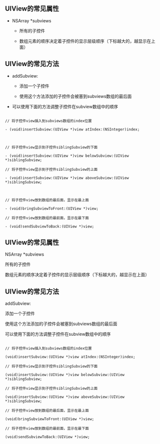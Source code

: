 ## UIView的常见属性

* NSArray \*subviews

  * 所有的子控件

  * 数组元素的顺序决定着子控件的显示层级顺序（下标越大的，越显示在上面）



## UIView的常见方法

* addSubview:

  * 添加一个子控件

  * 使用这个方法添加的子控件会被塞到subviews数组的最后面


* 可以使用下面的方法调整子控件在subview数组中的顺序


```objc

// 将子控件view插入到subviews数组的index位置

- (void)insertSubview:(UIView *)view atIndex:(NSInteger)index;



// 将子控件view显示到子控件siblingSubview的下面

- (void)insertSubview:(UIView *)view belowSubview:(UIView *)siblingSubview;

// 将子控件view显示到子控件siblingSubview的上面

- (void)insertSubview:(UIView *)view aboveSubview:(UIView *)siblingSubview;



// 将子控件view放到数组的最后面，显示在最上面

- (void)bringSubviewToFront:(UIView *)view;

// 将子控件view放到数组的最前面，显示在最下面

- (void)sendSubviewToBack:(UIView *)view;

```

## UIView的常见属性

NSArray *subviews

所有的子控件

数组元素的顺序决定着子控件的显示层级顺序（下标越大的，越显示在上面）

## UIView的常见方法

addSubview:

添加一个子控件

使用这个方法添加的子控件会被塞到subviews数组的最后面

可以使用下面的方法调整子控件在subview数组中的顺序

```objc

// 将子控件view插入到subviews数组的index位置

(void)insertSubview:(UIView *)view atIndex:(NSInteger)index;

// 将子控件view显示到子控件siblingSubview的下面

(void)insertSubview:(UIView *)view belowSubview:(UIView *)siblingSubview;

// 将子控件view显示到子控件siblingSubview的上面

(void)insertSubview:(UIView *)view aboveSubview:(UIView *)siblingSubview;

// 将子控件view放到数组的最后面，显示在最上面

(void)bringSubviewToFront:(UIView *)view;

// 将子控件view放到数组的最前面，显示在最下面

(void)sendSubviewToBack:(UIView *)view;

```

